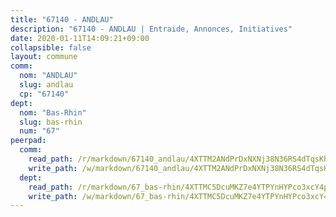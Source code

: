 ```yaml
---
title: "67140 - ANDLAU"
description: "67140 - ANDLAU | Entraide, Annonces, Initiatives"
date: 2020-01-11T14:09:21+09:00
collapsible: false
layout: commune
comm:
  nom: "ANDLAU"
  slug: andlau
  cp: "67140"
dept:
  nom: "Bas-Rhin"
  slug: bas-rhin
  num: "67"
peerpad:
  comm:
    read_path: /r/markdown/67140_andlau/4XTTM2ANdPrDxNXNj38N36RS4dTqsKh2uTCcB3EGtgXs8kRcs
    write_path: /w/markdown/67140_andlau/4XTTM2ANdPrDxNXNj38N36RS4dTqsKh2uTCcB3EGtgXs8kRcs-K3TgUmXz5VRQSRPXm1ifEPNhUHajAvqmh3JJGovSJ1eZPGBemyNFb89852K6fjMe8uYe6ekN4iQFeoL7MVWAFQdzvB41KEs2B8JQmrcoCH46EYb5XBxaYg2Bd5xYv5ri7KgVjzHM
  dept:
    read_path: /r/markdown/67_bas-rhin/4XTTMC5DcuMKZ7e4YTPYnHYPco3xcY4p2LxhosAZy8mBxHy24
    write_path: /w/markdown/67_bas-rhin/4XTTMC5DcuMKZ7e4YTPYnHYPco3xcY4p2LxhosAZy8mBxHy24-K3TgU9W9pVWN9ZNXuC5pEDp9v136JmAD3LgUx7xHTmm86fi3KvoJhwqQEXKguZSba62YFt5ik1qbdAF4H61TCwnd1buQJ4xQb84agy6uR7khoqjUGRmD9k4LfibwRBtWd7j9RhhW
---
```


